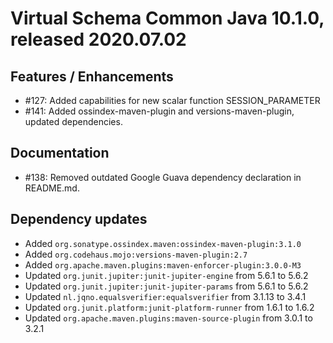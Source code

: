 # Virtual Schema Common Java 10.1.0, released 2020.07.02

## Features / Enhancements

* #127: Added capabilities for new scalar function SESSION_PARAMETER 
* #141: Added ossindex-maven-plugin and versions-maven-plugin, updated dependencies.

## Documentation

* #138: Removed outdated Google Guava dependency declaration in README.md.

## Dependency updates

* Added `org.sonatype.ossindex.maven:ossindex-maven-plugin:3.1.0`
* Added `org.codehaus.mojo:versions-maven-plugin:2.7`
* Added `org.apache.maven.plugins:maven-enforcer-plugin:3.0.0-M3`
* Updated `org.junit.jupiter:junit-jupiter-engine` from 5.6.1 to 5.6.2
* Updated `org.junit.jupiter:junit-jupiter-params` from 5.6.1 to 5.6.2
* Updated `nl.jqno.equalsverifier:equalsverifier` from 3.1.13 to 3.4.1
* Updated `org.junit.platform:junit-platform-runner` from 1.6.1 to 1.6.2
* Updated `org.apache.maven.plugins:maven-source-plugin` from 3.0.1 to 3.2.1